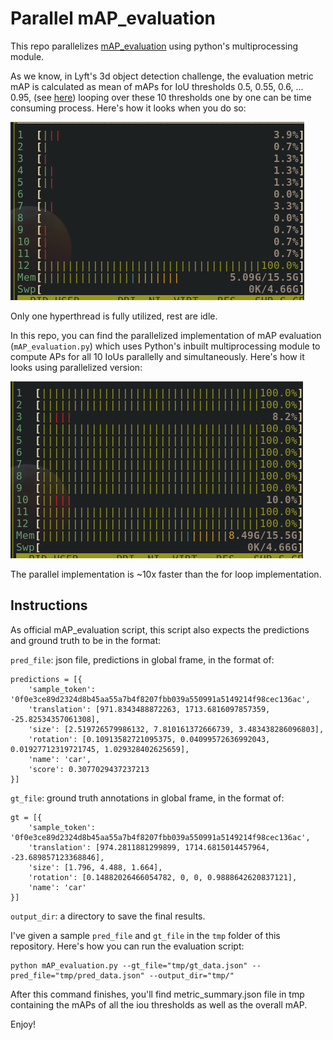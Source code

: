 # Parallel mAP_evaluation

This repo parallelizes [mAP_evaluation](https://github.com/lyft/nuscenes-devkit/blob/master/lyft_dataset_sdk/eval/detection/mAP_evaluation.py) using python's multiprocessing module.

As we know, in Lyft's 3d object detection challenge, the evaluation metric mAP is calculated as mean of mAPs for IoU thresholds 0.5, 0.55, 0.6, ... 0.95, (see [here](https://github.com/lyft/nuscenes-devkit/blob/master/lyft_dataset_sdk/eval/detection/mAP_evaluation)) looping over these 10 thresholds one by one can be time consuming process. Here's how it looks when you do so:

<img src="tmp/single.png"/>

Only one hyperthread is fully utilized, rest are idle.

In this repo, you can find the parallelized implementation of mAP evaluation (`mAP_evaluation.py`) which uses Python's inbuilt multiprocessing module to compute APs for all 10 IoUs parallelly and simultaneously. Here's how it looks using parallelized version:

<img src="tmp/parallel.png"/>

The parallel implementation is ~10x faster than the for loop implementation.

## Instructions

As official mAP_evaluation script, this script also expects the predictions and ground truth to be in the format:

`pred_file`: json file, predictions in global frame, in the format of:

```
predictions = [{
    'sample_token': '0f0e3ce89d2324d8b45aa55a7b4f8207fbb039a550991a5149214f98cec136ac',
    'translation': [971.8343488872263, 1713.6816097857359, -25.82534357061308],
    'size': [2.519726579986132, 7.810161372666739, 3.483438286096803],
    'rotation': [0.10913582721095375, 0.04099572636992043, 0.01927712319721745, 1.029328402625659],
    'name': 'car',
    'score': 0.3077029437237213
}]

```

`gt_file`: ground truth annotations in global frame, in the format of:

```
gt = [{
    'sample_token': '0f0e3ce89d2324d8b45aa55a7b4f8207fbb039a550991a5149214f98cec136ac',
    'translation': [974.2811881299899, 1714.6815014457964, -23.689857123368846],
    'size': [1.796, 4.488, 1.664],
    'rotation': [0.14882026466054782, 0, 0, 0.9888642620837121],
    'name': 'car'
}]
```

`output_dir`: a directory to save the final results.

I've given a sample `pred_file` and `gt_file` in the `tmp` folder of this repository.
Here's how you can run the evaluation script:

```
python mAP_evaluation.py --gt_file="tmp/gt_data.json" --pred_file="tmp/pred_data.json" --output_dir="tmp/"
```


After this command finishes, you'll find metric_summary.json file in tmp containing the mAPs of all the iou thresholds as well as the overall mAP.


Enjoy!
